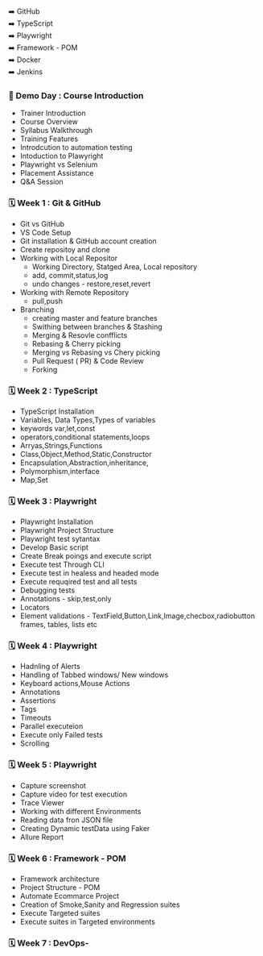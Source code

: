
➡️ GitHub  
➡️ TypeScript  
➡️ Playwright  
➡️ Framework - POM  
➡️ Docker  
➡️ Jenkins  


### 🎤 Demo Day : Course Introduction
- Trainer Introduction
- Course Overview
- Syllabus Walkthrough
- Training Features
- Introdcution to automation testing
- Intoduction to Plawyright
- Playwright vs Selenium
- Placement Assistance
- Q&A Session
### 🗓 Week 1 : Git & GitHub
- Git vs GitHub
- VS Code Setup
- Git installation & GitHub account creation
- Create repositoy and clone
- Working with Local Repositor
  - Working Directory, Statged Area, Local repository
  - add, commit,status,log
  - undo changes - restore,reset,revert
- Working with Remote Repository
  - pull,push
- Branching 
  - creating master and feature branches
  - Swithing between branches & Stashing
  - Merging & Resovle confflicts
  - Rebasing & Cherry picking
  - Merging vs Rebasing vs Chery picking
  - Pull Request ( PR) & Code Review
  - Forking
### 🗓 Week 2 : TypeScript
- TypeScript Installation
- Variables, Data Types,Types of variables
- keywords var,let,const
- operators,conditional statements,loops
- Arryas,Strings,Functions
- Class,Object,Method,Static,Constructor
- Encapsulation,Abstraction,inheritance,
- Polymorphism,interface
- Map,Set
### 🗓 Week 3 : Playwright
- Playwright Installation
- Playwright Project Structure
- Playwright test sytantax 
- Develop Basic script
- Create Break poings and execute script
- Execute test Through CLI
- Execute test in healess and headed mode
- Execute requqired test and all tests
- Debugging tests
- Annotations - skip,test,only
- Locators
- Element validations - TextField,Button,Link,Image,checbox,radiobutton frames, tables, lists etc
### 🗓 Week 4 : Playwright
- Hadnling of Alerts
- Handling of Tabbed windows/ New windows
- Keyboard actions,Mouse Actions
- Annotations
- Assertions
- Tags
- Timeouts
- Parallel executeion
- Execute only Failed tests
- Scrolling
### 🗓 Week 5 : Playwright
- Capture screenshot
- Capture video for test execution
- Trace Viewer
- Working with different Environments
- Reading data fron JSON file
- Creating Dynamic testData using Faker
- Allure Report 

### 🗓 Week 6 : Framework - POM
- Framework architecture
- Project Structure - POM
- Automate Ecommarce Project
-  Creation of Smoke,Sanity and  Regression suites
- Execute  Targeted suites
- Execute  suites in Targeted environments
### 🗓 Week 7 : DevOps-

